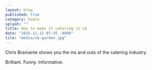 ```yaml
---
layout: blog
published: true
category: howto
splash: ""
title: How to make it catering in LA
date: "2015-11-12 07:35 -0800"
tile: "media/vb-garden.jpg"
---
```




Chris Bramante shows you the ins and outs of the catering industry.

Brilliant. Funny. Informative.


